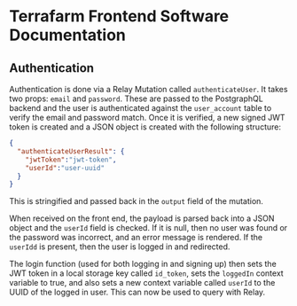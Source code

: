 # Terrafarm Frontend Software Documentation

## Authentication

Authentication is done via a Relay Mutation called `authenticateUser`. It takes
two props: `email` and `password`. These are passed to the PostgraphQL
backend and the user is authenticated against the `user_account` table to
verify the email and password match. Once it is verified, a new signed JWT
token is created and a JSON object is created with the following structure:

```json
{
  "authenticateUserResult": {
    "jwtToken":"jwt-token",
    "userId":"user-uuid"
  }
}
```

This is stringified and passed back in the `output` field of the mutation.

When received on the front end, the payload is parsed back into a JSON object
and the `userId` field is checked. If it is null, then no user was found or the
password was incorrect, and an error message is rendered. If the `userIdd` is
present, then the user is logged in and redirected.

The login function (used for both logging in and signing up) then sets the
JWT token in a local storage key called `id_token`, sets the `loggedIn` context
variable to true, and also sets a new context variable called `userId` to
the UUID of the logged in user. This can now be used to query with Relay.
